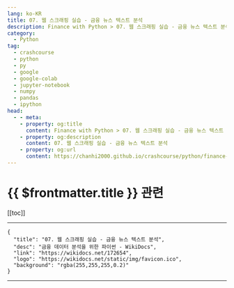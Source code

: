 ```yaml
---
lang: ko-KR
title: 07. 웹 스크래핑 실습 - 금융 뉴스 텍스트 분석
description: Finance with Python > 07. 웹 스크래핑 실습 - 금융 뉴스 텍스트 분석
category:
  - Python
tag: 
  - crashcourse
  - python
  - py
  - google
  - google-colab
  - jupyter-notebook
  - numpy
  - pandas
  - ipython
head:
  - - meta:
    - property: og:title
      content: Finance with Python > 07. 웹 스크래핑 실습 - 금융 뉴스 텍스트 분석
    - property: og:description
      content: 07. 웹 스크래핑 실습 - 금융 뉴스 텍스트 분석
    - property: og:url
      content: https://chanhi2000.github.io/crashcourse/python/finance-w-python/07.html
---
```


# {{ $frontmatter.title }} 관련

[[toc]]

---

```component VPCard
{
  "title": "07. 웹 스크래핑 실습 - 금융 뉴스 텍스트 분석",
  "desc": "금융 데이터 분석을 위한 파이썬 - WikiDocs",
  "link": "https://wikidocs.net/172654",
  "logo": "https://wikidocs.net/static/img/favicon.ico",
  "background": "rgba(255,255,255,0.2)"
}
```

---

<TagLinks />